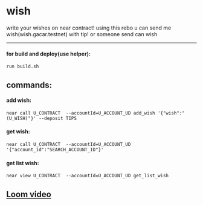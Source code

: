 # wish


write your wishes on near contract!
using this rebo u can send me wish(wish.gacar.testnet) with tip!  or someone send can wish  
_____
 #### for build and deploy(use helper):
 ```
 run build.sh
 ```
 ## commands:

 #### add wish:
 ```
 near call U_CONTRACT  --accountId=U_ACCOUNT_UD add_wish '{"wish":"(U_WISH)"}' --deposit TIPS 
 ```
 #### get wish:
 ```
 near call U_CONTRACT  --accountId=U_ACCOUNT_UD '{"account_id":"SEARCH_ACCOUNT_ID"}' 
 ```
 #### get list wish: 
 ```
 near view U_CONTRACT  --accountId=U_ACCOUNT_UD get_list_wish
 ```
 
 ## [Loom video](https://www.loom.com/share/91c0ff1b13474c9e82ef85c0a71a3562 )
 

